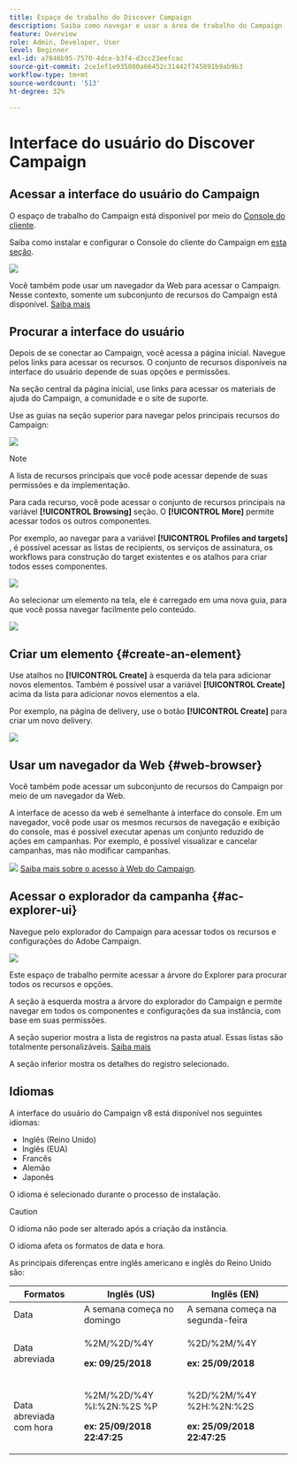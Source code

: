 ```yaml
---
title: Espaço de trabalho do Discover Campaign
description: Saiba como navegar e usar a área de trabalho do Campaign
feature: Overview
role: Admin, Developer, User
level: Beginner
exl-id: a7846b95-7570-4dce-b3f4-d3cc23eefcac
source-git-commit: 2ce1ef1e935080a66452c31442f745891b9ab9b3
workflow-type: tm+mt
source-wordcount: '513'
ht-degree: 32%

---
```


# Interface do usuário do Discover Campaign

## Acessar a interface do usuário do Campaign

O espaço de trabalho do Campaign está disponível por meio do [Console do cliente](../architecture/general-architecture.md).

Saiba como instalar e configurar o Console do cliente do Campaign em [esta seção](../start/connect.md).

![](assets/home-page.png)

Você também pode usar um navegador da Web para acessar o Campaign. Nesse contexto, somente um subconjunto de recursos do Campaign está disponível. [Saiba mais](#web-browser)

## Procurar a interface do usuário

Depois de se conectar ao Campaign, você acessa a página inicial. Navegue pelos links para acessar os recursos. O conjunto de recursos disponíveis na interface do usuário depende de suas opções e permissões.

Na seção central da página inicial, use links para acessar os materiais de ajuda do Campaign, a comunidade e o site de suporte.

Use as guias na seção superior para navegar pelos principais recursos do Campaign:

![](assets/overview-home.png)

>[!NOTE]
>
>A lista de recursos principais que você pode acessar depende de suas permissões e da implementação.

Para cada recurso, você pode acessar o conjunto de recursos principais na variável **[!UICONTROL Browsing]** seção. O **[!UICONTROL More]** permite acessar todos os outros componentes.

Por exemplo, ao navegar para a variável **[!UICONTROL Profiles and targets]** , é possível acessar as listas de recipients, os serviços de assinatura, os workflows para construção do target existentes e os atalhos para criar todos esses componentes.

![](assets/overview-list.png)

Ao selecionar um elemento na tela, ele é carregado em uma nova guia, para que você possa navegar facilmente pelo conteúdo.

![](assets/new-tab.png)

## Criar um elemento {#create-an-element}

Use atalhos no **[!UICONTROL Create]** à esquerda da tela para adicionar novos elementos. Também é possível usar a variável **[!UICONTROL Create]** acima da lista para adicionar novos elementos a ela.

Por exemplo, na página de delivery, use o botão **[!UICONTROL Create]** para criar um novo delivery.

![](assets/new-recipient.png)

## Usar um navegador da Web {#web-browser}

Você também pode acessar um subconjunto de recursos do Campaign por meio de um navegador da Web.

A interface de acesso da web é semelhante à interface do console. Em um navegador, você pode usar os mesmos recursos de navegação e exibição do console, mas é possível executar apenas um conjunto reduzido de ações em campanhas. Por exemplo, é possível visualizar e cancelar campanhas, mas não modificar campanhas.

![](../assets/do-not-localize/glass.png) [Saiba mais sobre o acesso à Web do Campaign](../start/connect.md#web-access).

## Acessar o explorador da campanha {#ac-explorer-ui}

Navegue pelo explorador do Campaign para acessar todos os recursos e configurações do Adobe Campaign.

![](assets/explorer.png)

Este espaço de trabalho permite acessar a árvore do Explorer para procurar todos os recursos e opções.

A seção à esquerda mostra a árvore do explorador do Campaign e permite navegar em todos os componentes e configurações da sua instância, com base em suas permissões.

A seção superior mostra a lista de registros na pasta atual. Essas listas são totalmente personalizáveis. [Saiba mais](customize-ui.md)

A seção inferior mostra os detalhes do registro selecionado.


## Idiomas

A interface do usuário do Campaign v8 está disponível nos seguintes idiomas:

* Inglês (Reino Unido)
* Inglês (EUA)
* Francês
* Alemão
* Japonês

O idioma é selecionado durante o processo de instalação.

>[!CAUTION]
>
>O idioma não pode ser alterado após a criação da instância.

O idioma afeta os formatos de data e hora.


As principais diferenças entre inglês americano e inglês do Reino Unido são:

<table> 
 <thead> 
  <tr> 
   <th> Formatos<br /> </th> 
   <th> Inglês (US)<br /> </th> 
   <th> Inglês (EN)<br /> </th> 
  </tr> 
 </thead> 
 <tbody> 
  <tr> 
   <td> Data<br /> </td> 
   <td> A semana começa no domingo<br /> </td> 
   <td> A semana começa na segunda-feira<br /> </td> 
  </tr> 
  <tr> 
   <td> Data abreviada<br /> </td> 
   <td> <p>%2M/%2D/%4Y</p><p><strong>ex: 09/25/2018</strong></p> </td> 
   <td> <p>%2D/%2M/%4Y</p><p><strong>ex: 25/09/2018</strong></p> </td> 
  </tr> 
  <tr> 
   <td> Data abreviada com hora<br /> </td> 
   <td> <p>%2M/%2D/%4Y %I:%2N:%2S %P</p><p><strong>ex: 25/09/2018 22:47:25</strong></p> </td> 
   <td> <p>%2D/%2M/%4Y %2H:%2N:%2S</p><p><strong>ex: 25/09/2018 22:47:25</strong></p> </td> 
  </tr> 
 </tbody> 
</table>
